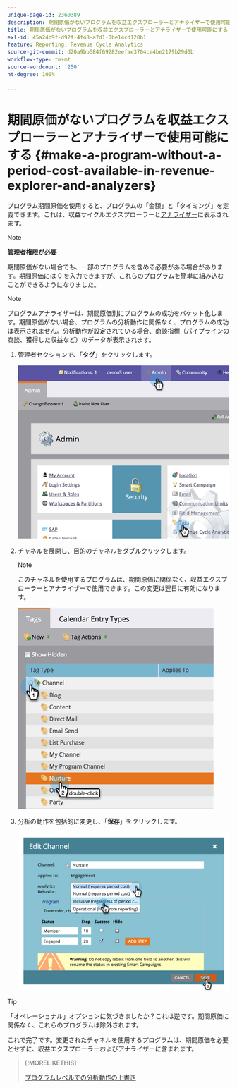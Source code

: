 ```yaml
---
unique-page-id: 2360389
description: 期間原価がないプログラムを収益エクスプローラーとアナライザーで使用可能にする - Marketo ドキュメント - 製品ドキュメント
title: 期間原価がないプログラムを収益エクスプローラーとアナライザーで使用可能にする
exl-id: 45a24b9f-d92f-4f48-a7d1-0be14cd128b1
feature: Reporting, Revenue Cycle Analytics
source-git-commit: d20a9bb584f69282eefae3704ce4be2179b29d0b
workflow-type: tm+mt
source-wordcount: '250'
ht-degree: 100%

---
```


# 期間原価がないプログラムを収益エクスプローラーとアナライザーで使用可能にする {#make-a-program-without-a-period-cost-available-in-revenue-explorer-and-analyzers}

プログラム期間原価を使用すると、プログラムの「金額」と「タイミング」を定義できます。これは、収益サイクルエクスプローラーと[アナライザー](/help/marketo/product-docs/reporting/revenue-cycle-analytics/opportunity-influence-analyzer/tell-the-marketing-story-with-an-opportunity-influence-analyzer.md)に表示されます。

>[!NOTE]
>
>**管理者権限が必要**

期間原価がない場合でも、一部のプログラムを含める必要がある場合があります。期間原価には 0 を入力できますが、これらのプログラムを簡単に組み込むことができるようになりました。

>[!NOTE]
>
>プログラムアナライザーは、期間原価別にプログラムの成功をバケット化します。期間原価がない場合、プログラムの分析動作に関係なく、プログラムの成功は表示されません。分析動作が設定されている場合、商談指標（パイプラインの商談、獲得した収益など）のデータが表示されます。

1. 管理者セクションで、「**タグ**」をクリックします。

   ![](assets/image2014-9-17-12-3a35-3a32.png)

1. チャネルを展開し、目的のチャネルをダブルクリックします。

   >[!NOTE]
   >
   >このチャネルを使用するプログラムは、期間原価に関係なく、収益エクスプローラーとアナライザーで使用できます。この変更は翌日に有効になります。

   ![](assets/image2014-9-17-12-3a36-3a7.png)

1. 分析の動作を包括的に変更し、「**保存**」をクリックします。

   ![](assets/image2014-9-17-12-3a36-3a13.png)

>[!TIP]
>
>「オペレーショナル」オプションに気づきましたか？これは逆です。期間原価に関係なく、これらのプログラムは除外されます。

これで完了です。変更されたチャネルを使用するプログラムは、期間原価を必要とせずに、収益エクスプローラーおよびアナライザーに含まれます。

>[!MORELIKETHIS]
>
>[プログラムレベルでの分析動作の上書き](/help/marketo/product-docs/reporting/revenue-cycle-analytics/program-analytics/override-analytics-behavior-at-the-program-level.md)
